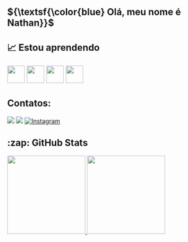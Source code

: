 <h2> ${\textsf{\color{blue} Olá, meu nome é Nathan}}$ <h2/>

:chart_with_upwards_trend: **Estou aprendendo**

<img loading="lazy" src="https://cdn.jsdelivr.net/gh/devicons/devicon@latest/icons/javascript/javascript-plain.svg" width="40" height="40"/>
<img loading="lazy" src="https://cdn.jsdelivr.net/gh/devicons/devicon@latest/icons/git/git-original.svg" width="40" height="40"/>
<img loading="lazy" src="https://cdn.jsdelivr.net/gh/devicons/devicon@latest/icons/html5/html5-original.svg" width="40" height="40"/>         
<img loading="lazy" src="https://cdn.jsdelivr.net/gh/devicons/devicon@latest/icons/css3/css3-original.svg" width="40" height="40"/>

## Contatos:
<div>
<a href = "mailto:rozorinho@gmail.com"><img loading="lazy" src="https://img.shields.io/badge/Gmail-D14836?style=for-the-badge&logo=gmail&logoColor=white" target="_blank"></a>
<a href="https://www.linkedin.com/in/nathan-siqueira-a517532b9/" target="_blank"><img loading="lazy" src="https://img.shields.io/badge/-LinkedIn-%230077B5?style=for-the-badge&logo=linkedin&logoColor=white" target="_blank"></a>  
 </a>
  <a href="https://www.instagram.com/nath.aaahkk?igsh=MW9hYW4wMHF4bWN4cg==" target="_blank"><img src="https://img.shields.io/badge/-Instagram-%23E4405F?style=for-the-badge&logo=instagram&logoColor=white" alt="Instagram"></a>
</div>

 <h2>:zap: GitHub Stats </h2>  
<div>
<a href="https://github.com/Nathan-runner">
<img loading="lazy" height="180em" src="https://github-readme-stats.vercel.app/api/top-langs/?username=Nathan-runner&layout=compact&langs_count=7&theme=dracula"/>
<img loading="lazy" height="180em" src="https://github-readme-stats.vercel.app/api?username=Nathan-runner&show_icons=true&theme=dracula&include_all_commits=true&count_private=true"/>
</div>
